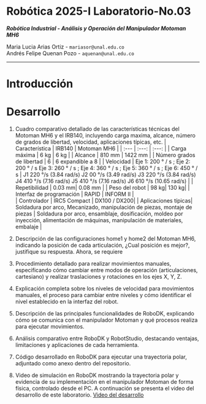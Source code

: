 # Robótica 2025-I Laboratorio-No.03
***Robótica Industrial - Análisis y Operación del Manipulador Motoman MH6***  
  
Maria Lucia Arias Ortiz - `mariasor@unal.edu.co`  
Andrés Felipe Quenan Pozo - `aquenan@unal.edu.co`
***
# Introducción


# Desarrollo

1. Cuadro comparativo detallado de las características técnicas del Motoman MH6 y el IRB140, incluyendo carga maxima, alcance, número de grados de libertad, velocidad, aplicaciones típicas, etc.
   | Característica | IRB140 | Motoman MH6 |
   | :---         |     :---:      |          :---: |
   | Carga máxima  | 6 kg     | 6 kg    |
   | Alcance     | 810 mm   | 1422 mm    |
   | Número grados de libertad | 6 | 6 expandible a 8 |
   | Velocidad |    Eje 1: 200 ° / s ; Eje 2: 200 ° / s Eje 3: 260 ° / s ; Eje 4: 360 ° / s ; Eje 5: 360 ° / s ; Eje 6: 450 ° / s  |  J1 220 °/s (3.84 rad/s) J2 00 °/s (3.49 rad/s) J3 220 °/s (3.84 rad/s) J4 410 °/s (7.16 rad/s) J5 410 °/s (7.16 rad/s) J6 610 °/s (10.65 rad/s) |
   | Repetibilidad  | 0.03 mm| 0.08 mm |
   | Peso del robot	 | 98 kg| 	130 kg|
   | Interfaz de programación  | RAPID | 	INFORM II | 	
   | Controlador  | IRC5 Compact | DX100 / DX200|
   | Aplicaciones típicas| Soldadura por arco, Mecanizado, manipulación de piezas, montaje de piezas  | Soldadura por arco, ensamblaje, dosificación, moldeo por inyección, alimentación de máquinas, manipulación de materiales, embalaje |
   
3. Descripción de las configuraciones home1 y home2 del Motoman MH6, indicando la posición de cada articulación, ¿Cual posición es mejor?, justifique su respuesta.
   Ahora, se requiere 
4. Procedimiento detallado para realizar movimientos manuales, especificando cómo cambiar entre modos de operación (articulaciones, cartesiano) y realizar traslaciones y rotaciones en los ejes X, Y, Z.
5. Explicación completa sobre los niveles de velocidad para movimientos manuales, el proceso para cambiar entre niveles y cómo identificar el nivel establecido en la interfaz del robot.
6. Descripción de las principales funcionalidades de RoboDK, explicando cómo se comunica con el manipulador Motoman y qué procesos realiza para ejecutar movimientos.
7. Análisis comparativo entre RoboDK y RobotStudio, destacando ventajas, limitaciones y aplicaciones de cada herramienta.
8. Código desarrollado en RoboDK para ejecutar una trayectoria polar, adjuntado como anexo dentro del repositorio.
9. Video de simulación en RoboDK mostrando la trayectoria polar y evidencia de su implementación en el manipulador Motoman de forma física, controlado desde el PC.
   A continuación se presenta el video del desarrollo de este laboratorio. <a href="">Video del desarrollo</a>
